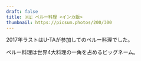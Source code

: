 ```yaml
---
draft: false
title: 🇵🇪 ペルー料理 <インカ飯>
thumbnail: https://picsum.photos/200/300
---
```


2017年ラストはU-TAが参加してのペルー料理でした。

ペルー料理は世界4大料理の一角を占めるビッグネーム。
